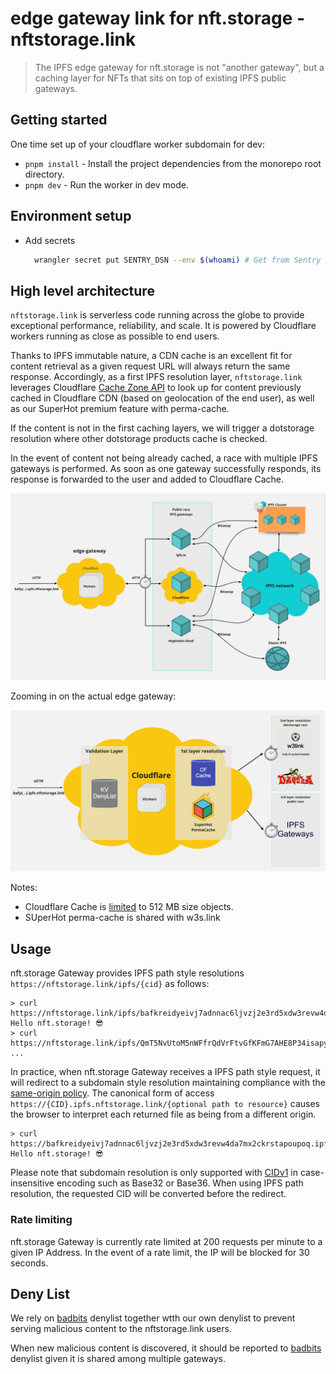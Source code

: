# edge gateway link for nft.storage - nftstorage.link

> The IPFS edge gateway for nft.storage is not "another gateway", but a caching layer for NFTs that sits on top of existing IPFS public gateways.

## Getting started

One time set up of your cloudflare worker subdomain for dev:

- `pnpm install` - Install the project dependencies from the monorepo root directory.
- `pnpm dev` - Run the worker in dev mode.

## Environment setup

- Add secrets
  ```sh
    wrangler secret put SENTRY_DSN --env $(whoami) # Get from Sentry
  ```

## High level architecture

`nftstorage.link` is serverless code running across the globe to provide exceptional performance, reliability, and scale. It is powered by Cloudflare workers running as close as possible to end users.

Thanks to IPFS immutable nature, a CDN cache is an excellent fit for content retrieval as a given request URL will always return the same response. Accordingly, as a first IPFS resolution layer, `nftstorage.link` leverages Cloudflare [Cache Zone API](https://developers.cloudflare.com/workers/runtime-apis/cache) to look up for content previously cached in Cloudflare CDN (based on geolocation of the end user), as well as our SuperHot premium feature with perma-cache.

If the content is not in the first caching layers, we will trigger a dotstorage resolution where other dotstorage products cache is checked.

In the event of content not being already cached, a race with multiple IPFS gateways is performed. As soon as one gateway successfully responds, its response is forwarded to the user and added to Cloudflare Cache.

![Public Race](./edge-gateway-public-race.png)

Zooming in on the actual edge gateway:

![Edge gateway](./edge-gateway.png)

Notes:

- Cloudflare Cache is [limited](https://developers.cloudflare.com/workers/platform/limits/#cache-api-limits) to 512 MB size objects.
- SUperHot perma-cache is shared with w3s.link

## Usage

nft.storage Gateway provides IPFS path style resolutions `https://nftstorage.link/ipfs/{cid}` as follows:

```
> curl https://nftstorage.link/ipfs/bafkreidyeivj7adnnac6ljvzj2e3rd5xdw3revw4da7mx2ckrstapoupoq
Hello nft.storage! 😎
> curl https://nftstorage.link/ipfs/QmT5NvUtoM5nWFfrQdVrFtvGfKFmG7AHE8P34isapyhCxX
...
```

In practice, when nft.storage Gateway receives a IPFS path style request, it will redirect to a subdomain style resolution maintaining compliance with the [same-origin policy](https://en.wikipedia.org/wiki/Same-origin_policy). The canonical form of access `https://{CID}.ipfs.nftstorage.link/{optional path to resource}` causes the browser to interpret each returned file as being from a different origin.

```
> curl https://bafkreidyeivj7adnnac6ljvzj2e3rd5xdw3revw4da7mx2ckrstapoupoq.ipfs.nftstorage.link
Hello nft.storage! 😎
```

Please note that subdomain resolution is only supported with [CIDv1](https://docs.ipfs.io/concepts/content-addressing/#identifier-formats) in case-insensitive encoding such as Base32 or Base36. When using IPFS path resolution, the requested CID will be converted before the redirect.

### Rate limiting

nft.storage Gateway is currently rate limited at 200 requests per minute to a given IP Address. In the event of a rate limit, the IP will be blocked for 30 seconds.

## Deny List

We rely on [badbits](https://badbits.dwebops.pub/) denylist together wtth our own denylist to prevent serving malicious content to the nftstorage.link users.

When new malicious content is discovered, it should be reported to [badbits](https://badbits.dwebops.pub/) denylist given it is shared among multiple gateways.
